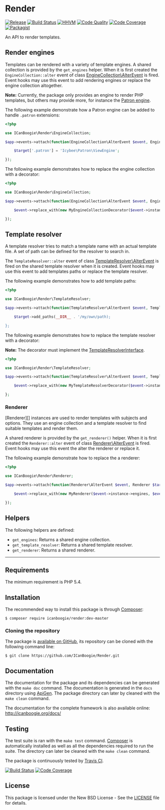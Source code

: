 # Render

[![Release](https://img.shields.io/github/release/ICanBoogie/Render.svg)](https://github.com/ICanBoogie/Render/releases)
[![Build Status](https://img.shields.io/travis/ICanBoogie/Render/master.svg)](http://travis-ci.org/ICanBoogie/Render)
[![HHVM](https://img.shields.io/hhvm/icanboogie/render.svg)](http://hhvm.h4cc.de/package/icanboogie/render)
[![Code Quality](https://img.shields.io/scrutinizer/g/ICanBoogie/Render/master.svg)](https://scrutinizer-ci.com/g/ICanBoogie/Render)
[![Code Coverage](https://img.shields.io/coveralls/ICanBoogie/Render/master.svg)](https://coveralls.io/r/ICanBoogie/Render)
[![Packagist](https://img.shields.io/packagist/dt/icanboogie/render.svg)](https://packagist.org/packages/icanboogie/render)

An API to render templates.





## Render engines

Templates can be rendered with a variety of template engines. A shared collection is
provided by the `get_engines` helper. When it is first created the `EngineCollection::alter` event of
class [EngineCollection\AlterEvent][] is fired. Event hooks may use this event to add rendering engines or replace
the engine collection altogether.

**Note:** Currently, the package only provides an engine to render PHP templates, but others may provide more, for
instance the [Patron engine][].

The following example demonstrate how a Patron engine can be added to handle `.patron` extensions:

```php
<?php

use ICanBoogie\Render\EngineCollection;

$app->events->attach(function(EngineCollection\AlterEvent $event, EngineCollection $target) {

	$target['.patron'] = 'Icybee\Patron\ViewEngine';

});
```

The following example demonstrates how to replace the engine collection with a decorator:

```php
<?php

use ICanBoogie\Render\EngineCollection;

$app->events->attach(function(EngineCollection\AlterEvent $event, EngineCollection $target) {

	$event->replace_with(new MyEngineCollectionDecorator($event->instance));

});
```





## Template resolver

A template resolver tries to match a template name with an actual template file. A set of path
can be defined for the resolver to search in.

The `TemplateResolver::alter` event of class [TemplateResolver\AlterEvent][] is fired on the 
shared template resolver when it is created. Event hooks may use this event to add templates paths
or replace the template resolver.

The following example demonstrates how to add template paths:

```php
<?php

use ICanBoogie\Render\TemplateResolver;

$app->events->attach(function(TemplateResolver\AlterEvent $event, TemplateResolver $target) {

	$target->add_paths(__DIR__ . '/my/own/path);

};
```

The following example demonstrates how to replace the template resolver with a decorator:

**Note:** The decorator must implement the [TemplateResolverInterface][].

```php
<?php

use ICanBoogie\Render\TemplateResolver;

$app->events->attach(function(TemplateResolver\AlterEvent $event, TemplateResolver $target) {

	$event->replace_with(new MyTemplateResolverDecorator($event->instance));

};
```





### Renderer

[Renderer][] instances are used to render templates with subjects and options. They use an engine collection and
a template resolver to find suitable templates and render them.

A shared renderer is provided by the `get_renderer()` helper. When it is first created the
`Renderer::alter` event of class [Renderer\AlterEvent][] is fired. Event hooks may use this event the alter the
renderer or replace it.

The following example demonstrate how to replace the a renderer:

```php
<?php

use ICanBoogie\Render\Renderer;

$app->events->attach(function(Renderer\AlterEvent $event, Renderer $target) {

	$event->replace_with(new MyRenderer($event->instance->engines, $event->instance->template_resolver));

});
```





## Helpers

The following helpers are defined:

- `get_engines`: Returns a shared engine collection.
- `get_template_resolver`: Returns a shared template resolver.
- `get_renderer`: Returns a shared renderer.





----------





## Requirements

The minimum requirement is PHP 5.4.





## Installation

The recommended way to install this package is through [Composer](http://getcomposer.org/):

```
$ composer require icanboogie/render:dev-master
```





### Cloning the repository

The package is [available on GitHub](https://github.com/ICanBoogie/Render), its repository can be
cloned with the following command line:

	$ git clone https://github.com/ICanBoogie/Render.git





## Documentation

The documentation for the package and its dependencies can be generated with the `make doc`
command. The documentation is generated in the `docs` directory using [ApiGen](http://apigen.org/).
The package directory can later by cleaned with the `make clean` command.

The documentation for the complete framework is also available online: <http://icanboogie.org/docs/> 





## Testing

The test suite is ran with the `make test` command. [Composer](http://getcomposer.org/) is
automatically installed as well as all the dependencies required to run the suite.
The directory can later be cleaned with the `make clean` command.

The package is continuously tested by [Travis CI](http://about.travis-ci.org/).

[![Build Status](https://img.shields.io/travis/ICanBoogie/Render/master.svg)](https://travis-ci.org/ICanBoogie/Render)
[![Code Coverage](https://img.shields.io/coveralls/ICanBoogie/Render/master.svg)](https://coveralls.io/r/ICanBoogie/Render)





## License

This package is licensed under the New BSD License - See the [LICENSE](LICENSE) file for details.





[EngineCollection\AlterEvent]: http://icanboogie.org/docs/namespace-ICanBoogie.Render.EngineCollection.AlterEvent.html
[Patron engine]: https://github.com/Icybee/PatronViewSupport
[Renderer\AlterEvent]: http://icanboogie.org/docs/namespace-ICanBoogie.Render.Renderer.AlterEvent.html
[TemplateResolver\AlterEvent]: http://icanboogie.org/docs/namespace-ICanBoogie.Render.TemplateResolver.AlterEvent.html
[TemplateResolverInterface]: http://icanboogie.org/docs/namespace-ICanBoogie.Render.TemplateResolverInterface.AlterEvent.html
